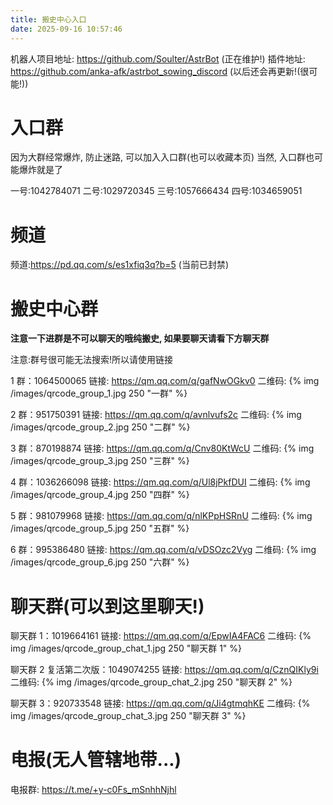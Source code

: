 ```yaml
---
title: 搬史中心入口
date: 2025-09-16 10:57:46
---
```


机器人项目地址: https://github.com/Soulter/AstrBot (正在维护!)
插件地址: https://github.com/anka-afk/astrbot_sowing_discord (以后还会再更新!(很可能!))

# 入口群

因为大群经常爆炸, 防止迷路, 可以加入入口群(也可以收藏本页)
当然, 入口群也可能爆炸就是了

一号:1042784071
二号:1029720345
三号:1057666434
四号:1034659051

# 频道

频道:https://pd.qq.com/s/es1xfiq3q?b=5
(当前已封禁)

# 搬史中心群

**注意一下进群是不可以聊天的哦纯搬史, 如果要聊天请看下方聊天群**

注意:群号很可能无法搜索!所以请使用链接

1 群：1064500065
链接: https://qm.qq.com/q/gafNwOGkv0
二维码:
{% img /images/qrcode_group_1.jpg 250 "一群" %}

2 群：951750391
链接: https://qm.qq.com/q/avnlvufs2c
二维码:
{% img /images/qrcode_group_2.jpg 250 "二群" %}

3 群：870198874
链接: https://qm.qq.com/q/Cnv80KtWcU
二维码:
{% img /images/qrcode_group_3.jpg 250 "三群" %}

4 群：1036266098
链接: https://qm.qq.com/q/Ul8jPkfDUI
二维码:
{% img /images/qrcode_group_4.jpg 250 "四群" %}

5 群：981079968
链接: https://qm.qq.com/q/nlKPpHSRnU
二维码:
{% img /images/qrcode_group_5.jpg 250 "五群" %}

6 群：995386480
链接: https://qm.qq.com/q/vDSOzc2Vyg
二维码:
{% img /images/qrcode_group_6.jpg 250 "六群" %}

# 聊天群(可以到这里聊天!)

聊天群 1：1019664161
链接: https://qm.qq.com/q/EpwIA4FAC6
二维码:
{% img /images/qrcode_group_chat_1.jpg 250 "聊天群 1" %}

聊天群 2 复活第二次版：1049074255
链接: https://qm.qq.com/q/CznQIKly9i
二维码:
{% img /images/qrcode_group_chat_2.jpg 250 "聊天群 2" %}

聊天群 3：920733548
链接: https://qm.qq.com/q/Ji4gtmqhKE
二维码:
{% img /images/qrcode_group_chat_3.jpg 250 "聊天群 3" %}

# 电报(无人管辖地带...)

电报群: https://t.me/+y-c0Fs_mSnhhNjhl
